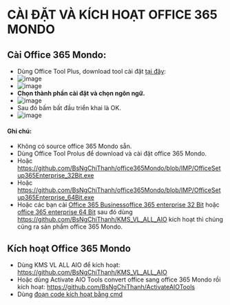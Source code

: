 # CÀI ĐẶT VÀ KÍCH HOẠT OFFICE 365 MONDO ##
## Cài Office 365 Mondo: ##
  - Dùng Office Tool Plus, download tool cài đặt [tại đây](https://otp.landian.vip/en-us/download.html):
  - ![image](https://github.com/BsNgChiThanh/Kich-hoat-Office/assets/82578024/393716dd-9b04-4217-aead-617383b9cfb3)
  - ![image](https://github.com/BsNgChiThanh/Kich-hoat-Office/assets/82578024/5f80eef2-bce4-4f1e-9faa-f9133ce7eee1)
  - **Chọn thành phần cài đặt và chọn ngôn ngữ.**
  - ![image](https://github.com/BsNgChiThanh/Kich-hoat-Office/assets/82578024/78dbc111-a0f8-4769-990e-e5f8e306269a)
  - Sau đó bấm bất đầu triển khai là OK.
  - ![image](https://github.com/BsNgChiThanh/Kich-hoat-Office/assets/82578024/15d3e4c9-a2d3-4b9b-9e4d-262a8b9ca149)

#### Ghi chú: ####
  - Không có source office 365 Mondo sẵn.
  - Dùng Office Tool Prolus để download và cài đặt office 365 Mondo.
  - Hoặc https://github.com/BsNgChiThanh/office365Mondo/blob/IMP/OfficeSetup365Enterprise_32Bit.exe
  - Hoặc https://github.com/BsNgChiThanh/office365Mondo/blob/IMP/OfficeSetup365Enterprise_64Bit.exe
  - Hoặc các bạn cài [Office 365 Business](https://officecdn.microsoft.com/db/492350f6-3a01-4f97-b9c0-c7c6ddf67d60/media/en-us/O365BusinessRetail.img)[office 365 enterprise 32 Bit](https://bsthanh-my.sharepoint.com/:u:/g/personal/0914678254_bsthanh_onmicrosoft_com/EdAEedKN5YVEkQ1CSMScrx4B11OOJBWdVbbqv8UdTjPfRA?e=3PGXx5) hoặc [office 365 enterprise 64 Bit](https://bsthanh-my.sharepoint.com/:u:/g/personal/0914678254_bsthanh_onmicrosoft_com/EUWvOWdBd-tIigzy8kbdXFIBMGjogBvl7VtDztSVsBQJLA?e=RvRWje) sau đó dùng https://github.com/BsNgChiThanh/KMS_VL_ALL_AIO kích hoạt thì chúng cũng ra sản phẩm office 365 Mondo.

## Kích hoạt Office 365 Mondo ##
  - Dùng KMS VL ALL AIO để kích hoạt: https://github.com/BsNgChiThanh/KMS_VL_ALL_AIO
  - Hoặc dùng Activate AIO Tools convert office sang office 365 Mondo rồi kích hoạt: https://github.com/BsNgChiThanh/ActivateAIOTools
  - Dùng [đoạn code kích hoạt bằng cmd](https://github.com/BsNgChiThanh/Kich-hoat-Office/blob/KichHoatOffice/Active%20Office%20365%20Mondo.txt)
